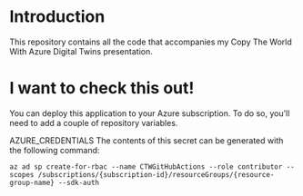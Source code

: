 # Introduction
This repository contains all the code that accompanies my Copy The World With Azure Digital Twins presentation.

# I want to check this out!
You can deploy this application to your Azure subscription. To do so, you'll need to add a couple of repository variables.

AZURE_CREDENTIALS
The contents of this secret can be generated with the following command:
```
az ad sp create-for-rbac --name CTWGitHubActions --role contributor --scopes /subscriptions/{subscription-id}/resourceGroups/{resource-group-name} --sdk-auth
```